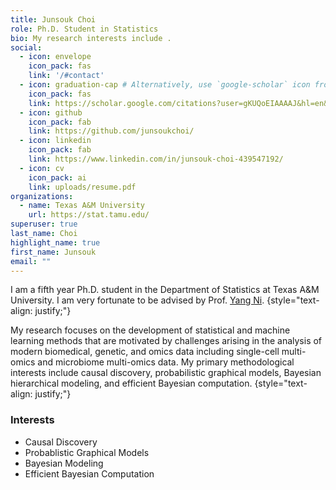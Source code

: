 ```yaml
---
title: Junsouk Choi
role: Ph.D. Student in Statistics
bio: My research interests include .
social:
  - icon: envelope
    icon_pack: fas
    link: '/#contact'
  - icon: graduation-cap # Alternatively, use `google-scholar` icon from `ai` icon pack
    icon_pack: fas
    link: https://scholar.google.com/citations?user=gKUQoEIAAAAJ&hl=en&oi=ao
  - icon: github
    icon_pack: fab
    link: https://github.com/junsoukchoi/
  - icon: linkedin
    icon_pack: fab
    link: https://www.linkedin.com/in/junsouk-choi-439547192/
  - icon: cv
    icon_pack: ai
    link: uploads/resume.pdf
organizations:
  - name: Texas A&M University
    url: https://stat.tamu.edu/
superuser: true
last_name: Choi
highlight_name: true
first_name: Junsouk
email: ""
---
```


I am a fifth year Ph.D. student in the Department of Statistics at Texas A&M University. I am very fortunate to be advised by Prof. [Yang Ni](https://web.stat.tamu.edu/~yni/). 
{style="text-align: justify;"}

My research focuses on  the development of statistical and machine learning methods that are motivated by challenges arising in the analysis of modern biomedical, genetic, and omics data including single-cell multi-omics and microbiome multi-omics data.  My primary methodological interests include causal discovery, probabilistic graphical models, Bayesian hierarchical modeling, and efficient Bayesian computation.
{style="text-align: justify;"}

<div align="left">

### Interests
- Causal Discovery
- Probablistic Graphical Models
- Bayesian Modeling
- Efficient Bayesian Computation
